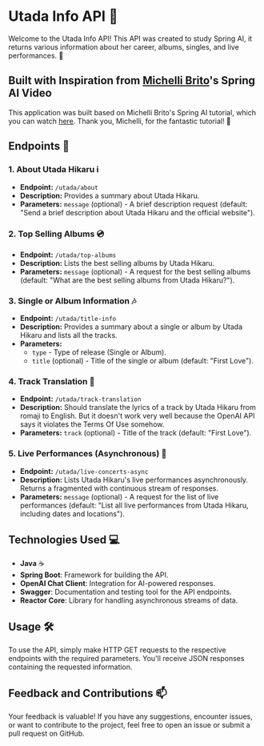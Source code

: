 # Utada Info API 🎵

Welcome to the Utada Info API! This API was created to study Spring AI, it returns various information about her career, albums, singles, and live performances. 🌟
## Built with Inspiration from [Michelli Brito](https://github.com/MichelliBrito)'s Spring AI Video
This application was built based on Michelli Brito's Spring AI tutorial, which you can watch [here](https://www.youtube.com/watch?v=NscHAlj-yQ0&ab_channel=MichelliBrito). Thank you, Michelli, for the fantastic tutorial! 🙌
## Endpoints 🚀

### 1. About Utada Hikaru ℹ️
- **Endpoint:** `/utada/about`
- **Description:** Provides a summary about Utada Hikaru.
- **Parameters:** `message` (optional) - A brief description request (default: "Send a brief description about Utada Hikaru and the official website").

### 2. Top Selling Albums 💿
- **Endpoint:** `/utada/top-albums`
- **Description:** Lists the best selling albums by Utada Hikaru.
- **Parameters:** `message` (optional) - A request for the best selling albums (default: "What are the best selling albums from Utada Hikaru?").

### 3. Single or Album Information 🎶
- **Endpoint:** `/utada/title-info`
- **Description:** Provides a summary about a single or album by Utada Hikaru and lists all the tracks.
- **Parameters:** 
  - `type` - Type of release (Single or Album).
  - `title` (optional) - Title of the single or album (default: "First Love").

### 4. Track Translation 📝
- **Endpoint:** `/utada/track-translation`
- **Description:** Should translate the lyrics of a track by Utada Hikaru from romaji to English. But it doesn't work very well because the OpenAI API says it violates the Terms Of Use somehow.
- **Parameters:** `track` (optional) - Title of the track (default: "First Love").

### 5. Live Performances (Asynchronous) 🎤
- **Endpoint:** `/utada/live-concerts-async`
- **Description:** Lists Utada Hikaru's live performances asynchronously. Returns a fragmented with continuous stream of responses.
- **Parameters:** `message` (optional) - A request for the list of live performances (default: "List all live performances from Utada Hikaru, including dates and locations").

## Technologies Used 💻
- **Java** ☕
- **Spring Boot**: Framework for building the API.
- **OpenAI Chat Client**: Integration for AI-powered responses.
- **Swagger**: Documentation and testing tool for the API endpoints.
- **Reactor Core**: Library for handling asynchronous streams of data.

## Usage 🛠️
To use the API, simply make HTTP GET requests to the respective endpoints with the required parameters. You'll receive JSON responses containing the requested information.

## Feedback and Contributions 📫
Your feedback is valuable! If you have any suggestions, encounter issues, or want to contribute to the project, feel free to open an issue or submit a pull request on GitHub.
